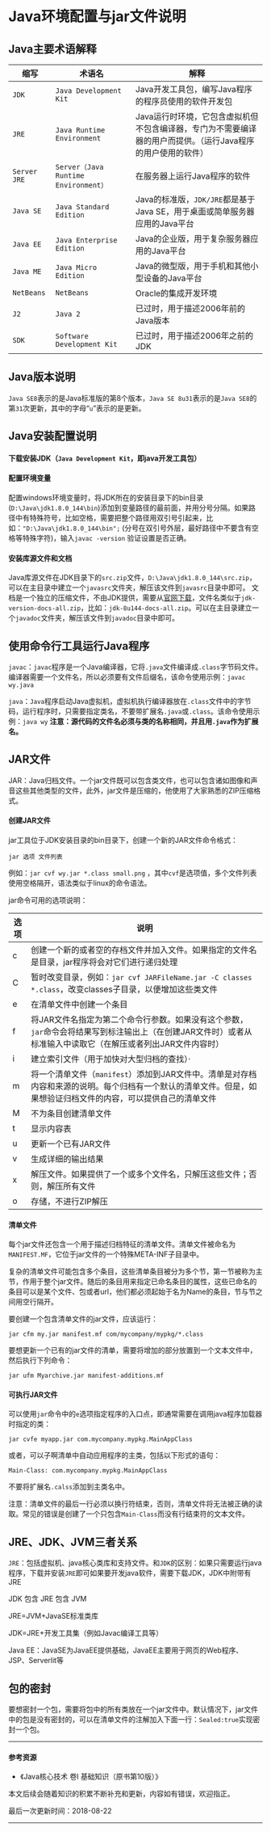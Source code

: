 # Java环境配置与jar文件说明



## Java主要术语解释

| 缩写         | 术语名                               | 解释                                                         |
| ------------ | ------------------------------------ | ------------------------------------------------------------ |
| `JDK`        | `Java Development Kit`               | Java开发工具包，编写Java程序的程序员使用的软件开发包         |
| `JRE`        | `Java Runtime Environment`           | Java运行时环境，它包含虚拟机但不包含编译器，专门为不需要编译器的用户而提供。（运行Java程序的用户使用的软件） |
| `Server JRE` | `Server（Java Runtime Environment）` | 在服务器上运行Java程序的软件                                 |
| `Java SE`    | `Java Standard Edition`              | Java的标准版，`JDK/JRE`都是基于Java SE，用于桌面或简单服务器应用的Java平台 |
| `Java EE`    | `Java Enterprise Edition`            | Java的企业版，用于复杂服务器应用的Java平台                   |
| `Java ME`    | `Java Micro Edition`                 | Java的微型版，用于手机和其他小型设备的Java平台               |
| `NetBeans`   | `NetBeans`                           | Oracle的集成开发环境                                         |
| `J2`         | `Java 2`                             | 已过时，用于描述2006年前的Java版本                           |
| `SDK`        | `Software Development Kit`           | 已过时，用于描述2006年之前的JDK                              |



## Java版本说明

`Java SE8`表示的是Java标准版的第8个版本，`Java SE 8u31`表示的是`Java SE8`的第`31`次更新，其中的字母“`u`”表示的是更新。



## Java安装配置说明

#### 下载安装JDK（`Java Development Kit`，即java开发工具包）

#### 配置环境变量

配置windows环境变量时，将JDK所在的安装目录下的bin目录(`D:\Java\jdk1.8.0_144\bin`)添加到变量路径的最前面，并用分号分隔。如果路径中有特殊符号，比如空格，需要把整个路径用双引号引起来，比如：`"D:\Java\jdk1.8.0_144\bin";` (分号在双引号外层，最好路径中不要含有空格等特殊字符)，输入`javac -version` 验证设置是否正确。

#### 安装库源文件和文档

Java库源文件在JDK目录下的`src.zip`文件，`D:\Java\jdk1.8.0_144\src.zip`，可以在主目录中建立一个`javasrc`文件夹，解压该文件到`javasrc`目录中即可。 文档是一个独立的压缩文件，不由JDK提供，需要从[官网下载](http://www.oracle.com/technetwork/java/javase/documentation/jdk8-doc-downloads-2133158.html)，文件名类似于`jdk-version-docs-all.zip`，比如：`jdk-8u144-docs-all.zip`。可以在主目录建立一个`javadoc`文件夹，解压该文件到`javadoc`目录中即可。



## 使用命令行工具运行Java程序

`javac`：`javac`程序是一个Java编译器，它将`.java`文件编译成`.class`字节码文件。编译器需要一个文件名，所以必须要有文件后缀名，该命令使用示例：`javac wy.java` 

`java`：`Java`程序启动Java虚拟机，虚拟机执行编译器放在`.class`文件中的字节码，运行程序时，只需要指定类名，不要带扩展名`.java`或`.class`。该命令使用示例：`java wy`
**注意：源代码的文件名必须与类的名称相同，并且用`.java`作为扩展名。**



## JAR文件

JAR：Java归档文件。一个jar文件既可以包含类文件，也可以包含诸如图像和声音这些其他类型的文件，此外，jar文件是压缩的，他使用了大家熟悉的ZIP压缩格式。

#### 创建JAR文件

jar工具位于JDK安装目录的bin目录下，创建一个新的JAR文件命令格式：

```
jar 选项 文件列表
```

例如：`jar cvf wy.jar *.class small.png` ，其中`cvf`是选项值，多个文件列表使用空格隔开，语法类似于linux的命令语法。

jar命令可用的选项说明：

| 选项 | 说明                                                         |
| ---- | ------------------------------------------------------------ |
| c    | 创建一个新的或者空的存档文件并加入文件。如果指定的文件名是目录，jar程序将会对它们进行递归处理 |
| C    | 暂时改变目录，例如：`jar cvf JARFileName.jar -C classes *.class`，改变classes子目录，以便增加这些类文件 |
| e    | 在清单文件中创建一个条目                                     |
| f    | 将JAR文件名指定为第二个命令行参数。如果没有这个参数，`jar`命令会将结果写到标注输出上（在创建JAR文件时）或者从标准输入中读取它（在解压或者列出JAR文件内容时） |
| i    | 建立索引文件（用于加快对大型归档的查找）·                    |
| m    | 将一个清单文件（`manifest`）添加到JAR文件中。清单是对存档内容和来源的说明。每个归档有一个默认的清单文件。但是，如果想验证归档文件的内容，可以提供自己的清单文件 |
| M    | 不为条目创建清单文件                                         |
| t    | 显示内容表                                                   |
| u    | 更新一个已有JAR文件                                          |
| v    | 生成详细的输出结果                                           |
| x    | 解压文件。如果提供了一个或多个文件名，只解压这些文件；否则，解压所有文件 |
| o    | 存储，不进行ZIP解压                                          |

#### 清单文件

每个jar文件还包含一个用于描述归档特征的清单文件。清单文件被命名为`MANIFEST.MF`，它位于jar文件的一个特殊META-INF子目录中。

复杂的清单文件可能包含多个条目，这些清单条目被分为多个节，第一节被称为主节，作用于整个jar文件。随后的条目用来指定已命名条目的属性，这些已命名的条目可以是某个文件、包或者url，他们都必须起始于名为Name的条目，节与节之间用空行隔开。

要创建一个包含清单文件的jar文件，应该运行：

```
jar cfm my.jar manifest.mf com/mycompany/mypkg/*.class
```

要想更新一个已有的jar文件的清单，需要将增加的部分放置到一个文本文件中，然后执行下列命令：

```
jar ufm Myarchive.jar manifest-additions.mf
```

#### 可执行JAR文件

可以使用`jar`命令中的`e`选项指定程序的入口点，即通常需要在调用java程序加载器时指定的类：

```
jar cvfe myapp.jar com.mycompany.mypkg.MainAppClass
```

或者，可以子啊清单中自动应用程序的主类，包括以下形式的语句：

```
Main-Class: com.mycompany.mypkg.MainAppClass
```

不要将扩展名`.calss`添加到主类名中。

注意：清单文件的最后一行必须以换行符结束，否则，清单文件将无法被正确的读取。常见的错误是创建了一个只包含`Main-Class`而没有行结束符的文本文件。



## JRE、JDK、JVM三者关系

`JRE`：包括虚拟机、java核心类库和支持文件。和`JDK`的区别：如果只需要运行java程序，下载并安装`JRE`即可如果要开发java软件，需要下载JDK，JDK中附带有JRE

JDK 包含 JRE 包含 JVM

JRE=JVM+JavaSE标准类库

JDK=JRE+开发工具集（例如Javac编译工具等）

Java EE：JavaSE为JavaEE提供基础，JavaEE主要用于网页的Web程序、JSP、Serverlit等



## 包的密封

要想密封一个包，需要将包中的所有类放在一个jar文件中。默认情况下，jar文件中的包是没有密封的，可以在清单文件的注解加入下面一行：`Sealed:true`实现密封一个包。





------



#### 参考资源

- 《Java核心技术 卷I 基础知识（原书第10版）》



本文后续会随着知识的积累不断补充和更新，内容如有错误，欢迎指正。

最后一次更新时间：2018-08-22

------

